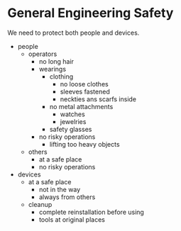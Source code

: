 # General Engineering Safety

We need to protect both people and devices.

- people
    - operators
        - no long hair
        - wearings
            - clothing
                - no loose clothes
                - sleeves fastened
                - neckties ans scarfs inside 
            - no metal attachments
                - watches
                - jewelries
            - safety glasses
        - no risky operations
            - lifting too heavy objects
    - others
        - at a safe place
        - no risky operations 
- devices 
    - at a safe place
        - not in the way
        - always from others
    - cleanup
        - complete reinstallation before using
        - tools at original places